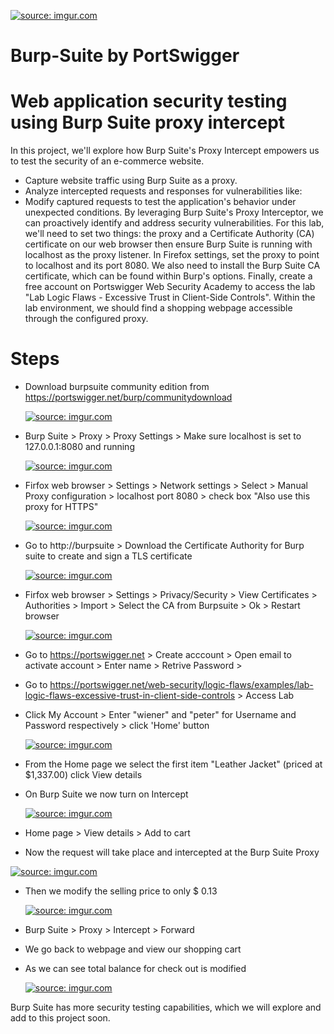 <a href="https://imgur.com/84MzfuJ"><img src="https://i.imgur.com//84MzfuJ.png" title="source: imgur.com" /></a>
# Burp-Suite by PortSwigger

# Web application security testing using Burp Suite proxy intercept
In this project, we'll explore how Burp Suite's Proxy Intercept empowers us to test the security of an e-commerce website.
- Capture website traffic using Burp Suite as a proxy.
- Analyze intercepted requests and responses for vulnerabilities like:
- Modify captured requests to test the application's behavior under unexpected conditions.
By leveraging Burp Suite's Proxy Interceptor, we can proactively identify and address security vulnerabilities.
For this lab, we'll need to set two things: the proxy and a Certificate Authority (CA) certificate on our web browser then ensure Burp Suite is running with localhost as the proxy listener. In Firefox settings, set the proxy to point to localhost and its port 8080. We also need to install the Burp Suite CA certificate, which can be found within Burp's options. Finally, create a free account on Portswigger Web Security Academy to access the lab "Lab Logic Flaws - Excessive Trust in Client-Side Controls". Within the lab environment, we should find a shopping webpage accessible through the configured proxy.

# Steps
- Download burpsuite community edition from https://portswigger.net/burp/communitydownload

  <a href="https://imgur.com/eehnStv"><img src="https://i.imgur.com//eehnStv.png" title="source: imgur.com" /></a>   

- Burp Suite > Proxy > Proxy Settings >  Make sure localhost is set to 127.0.0.1:8080 and running
  
  <a href="https://imgur.com/T07WRTe>"><img src="https://i.imgur.com//T07WRTe.png" title="source: imgur.com" /></a>
  
- Firfox web browser > Settings > Network settings > Select > Manual Proxy configuration > localhost port 8080 > check box "Also use this proxy for HTTPS" 

  <a href="https://imgur.com/HTyL9b4"><img src="https://i.imgur.com//HTyL9b4.png" title="source: imgur.com" /></a>

- Go to http://burpsuite > Download the Certificate Authority for Burp suite to create and sign a TLS certificate  

  <a href="https://imgur.com/qGsVfpr"><img src="https://i.imgur.com//qGsVfpr.png" title="source: imgur.com" /></a>

- Firfox web browser > Settings > Privacy/Security > View Certificates > Authorities > Import > Select the CA from Burpsuite > Ok > Restart browser

  <a href="https://imgur.com/vcOxd1F"><img src="https://i.imgur.com//vcOxd1F.png" title="source: imgur.com" /></a>  

- Go to https://portswigger.net > Create acccount > Open email to activate account > Enter name > Retrive Password > 

- Go to https://portswigger.net/web-security/logic-flaws/examples/lab-logic-flaws-excessive-trust-in-client-side-controls > Access Lab

- Click My Account > Enter "wiener" and "peter" for Username and Password respectively > click 'Home' button  

  <a href="https://imgur.com/iXeyBME"><img src="https://i.imgur.com//iXeyBME.png" title="source: imgur.com" /></a>

- From the Home page we select the first item "Leather Jacket" (priced at $1,337.00) click View details
  
- On Burp Suite we now turn on Intercept 

  <a href="https://imgur.com/RDX7Lsu"><img src="https://i.imgur.com//RDX7Lsu.png" title="source: imgur.com" /></a>

-  Home page > View details > Add to cart
-  Now the request will take place and intercepted at the Burp Suite Proxy 
  
  <a href="https://imgur.com/UkCPGNm"><img src="https://i.imgur.com//UkCPGNm.png" title="source: imgur.com" /></a>

- Then we modify the selling price to only $ 0.13  

  <a href="https://imgur.com/HVraXGf"><img src="https://i.imgur.com//HVraXGf.png" title="source: imgur.com" /></a>

- Burp Suite > Proxy > Intercept > Forward
- We go back to webpage and view our shopping cart
- As we can see total balance for check out is modified

   <a href="https://imgur.com/YWgYOq1"><img src="https://i.imgur.com//YWgYOq1.png" title="source: imgur.com" /></a>

Burp Suite has more security testing capabilities, which we will explore and add to this project soon.
